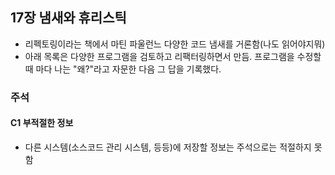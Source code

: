 ## 17장 냄새와 휴리스틱
- 리펙토링이라는 책에서 마틴 파울런느 다양한 코드 냄새를 거론함(나도 읽어야지뭐)
- 아래 목록은 다양한 프로그램을 검토하고 리팩터링하면서 만듬. 프로그램을 수정할 때 마다 나는 "왜?"라고 자문한 다음 그 답을 기록했다.

### 주석

#### C1 부적절한 정보
- 다른 시스템(소스코드 관리 시스템, 등등)에 저장할 정보는 주석으로는 적절하지 못함